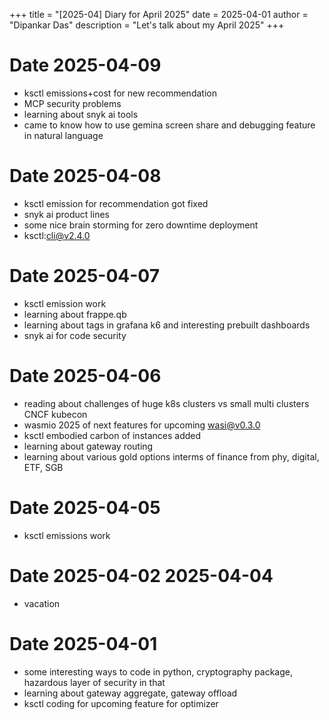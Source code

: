 +++
title = "[2025-04] Diary for April 2025"
date = 2025-04-01
author = "Dipankar Das"
description = "Let's talk about my April 2025"
+++

# Date 2025-04-09
* ksctl emissions+cost for new recommendation
* MCP security problems
* learning about snyk ai tools
* came to know how to use gemina screen share and debugging feature in natural language

# Date 2025-04-08
* ksctl emission for recommendation got fixed
* snyk ai product lines
* some nice brain storming for zero downtime deployment
* ksctl:cli@v2.4.0

# Date 2025-04-07
* ksctl emission work
* learning about frappe.qb
* learning about tags in grafana k6 and interesting prebuilt dashboards
* snyk ai for code security

# Date 2025-04-06
* reading about challenges of huge k8s clusters vs small multi clusters CNCF kubecon
* wasmio 2025 of next features for upcoming wasi@v0.3.0
* ksctl embodied carbon of instances added
* learning about gateway routing
* learning about various gold options interms of finance from phy, digital, ETF, SGB

# Date 2025-04-05
* ksctl emissions work

# Date 2025-04-02 2025-04-04
* vacation

# Date 2025-04-01
* some interesting ways to code in python, cryptography package, hazardous layer of security in that
* learning about gateway aggregate, gateway offload
* ksctl coding for upcoming feature for optimizer
